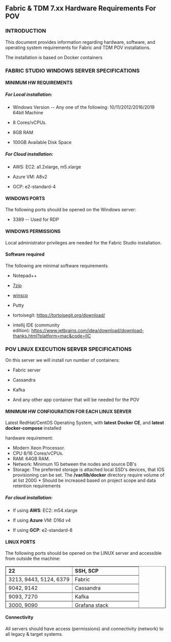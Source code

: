 ## Fabric & TDM 7.xx Hardware Requirements For POV

### INTRODUCTION 

This document provides information regarding hardware, software, and operating system requirements for Fabric and TDM POV installations.

The installation is based on Docker containers

### FABRIC STUDIO WINDOWS SERVER SPECIFICATIONS 

#### MINIMUM HW REQUIREMENTS 

##### For Local installation:

-   Windows Version -- Any one of the following: 10/11/2012/2016/2019 64bit Machine

-   8 Cores/vCPUs.

-   8GB RAM

-   100GB Available Disk Space

##### For Cloud installation:

-   AWS: EC2: a1.2xlarge, m5.xlarge

-   Azure VM: A8v2

-   GCP: e2-standard-4

#### WINDOWS PORTS 

The following ports should be opened on the Windows server:

-   3389 -- Used for RDP

#### WINDOWS PERMISSIONS 

Local administrator privileges are needed for the Fabric Studio installation.

#### Software required 

The following are minimal software requirements

-   Notepad++

-   [7zip](http://www.7-zip.org/download.html)

-   [winscp](https://winscp.net/eng/download.php)

-   Putty

-   tortoisegit: <https://tortoisegit.org/download/>

-   intellij IDE (community edition): <https://www.jetbrains.com/idea/download/download-thanks.html?platform=mac&code=IIC>

### POV LINUX EXECUTION SERVER SPECIFICATIONS

On this server we will install run number of containers:

-   Fabric server

-   Cassandra

-   Kafka

-   And any other app container that will be needed for the POV

#### MINIMUM HW CONFIGURATION FOR EACH LINUX SERVER 

Latest RedHat/CentOS Operating System, with **latest** **Docker CE**, and **latest** **docker-compose** installed

hardware requirement:

-   Modern Xeon Processor.
-   CPU 8/16 Cores/vCPUs.
-   RAM: 64GB RAM.
-   Network: Minimum 1G between the nodes and source DB's
-   Storage: The preferred storage is attached local SSD's devices, that IOS provisioning can be set.
    The **/var/lib/docker** directory require volume of at list 200G
    \* Should be increased based on project scope and data retention requirements

##### For cloud installation:

-   If using **AWS**: EC2: m54.xlarge

-   If using **Azure** VM: D16d v4

-   If using **GCP**: e2-standard-8

#### LINUX PORTS 

The following ports should be opened on the LINUX server and accessible from outside the machine:

<table style="border-collapse: collapse; width: 100%; height: 131px;" border="1">
<tbody>
<tr style="height: 18px;">
<td style="width: 50%; height: 18px;"><strong>22</strong></td>
<td style="width: 50%; height: 18px;"><strong>SSH, SCP</strong></td>
</tr>
<tr style="height: 18px;">
<td style="width: 50%; height: 18px;">3213, 9443, 5124, 6379</td>
<td style="width: 50%; height: 18px;">Fabric</td>
</tr>
<tr style="height: 18px;">
<td style="width: 50%; height: 18px;">9042, 9142</td>
<td style="width: 50%; height: 18px;">Cassandra</td>
</tr>
<tr style="height: 18px;">
<td style="width: 50%; height: 18px;">9093, 7270</td>
<td style="width: 50%; height: 18px;">Kafka</td>
</tr>
<tr style="height: 18px;">
<td style="width: 50%; height: 18px;">3000, 9090</td>
<td style="width: 50%; height: 18px;">Grafana stack</td>
</tr>
</tbody>
</table>



#### Connectivity 

All servers should have access (permissions) and connectivity (network) to all legacy & target systems.

